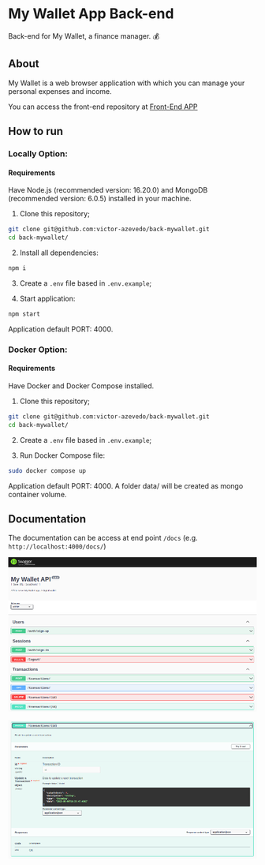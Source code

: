 # My Wallet App Back-end

Back-end for My Wallet, a finance manager. :moneybag:

## About

My Wallet is a web browser application with which you can manage your personal expenses and income.

You can access the front-end repository at [Front-End APP](https://github.com/victor-azevedo/front-mywallet)

## How to run

### Locally Option:

#### Requirements

Have Node.js (recommended version: 16.20.0) and MongoDB (recommended version: 6.0.5) installed in your machine.

1. Clone this repository;

```bash
git clone git@github.com:victor-azevedo/back-mywallet.git
cd back-mywallet/
```

2. Install all dependencies:

```bash
npm i
```

3. Create a `.env` file based in `.env.example`;

4. Start application:

```bash
npm start
```

Application default PORT: 4000.

### Docker Option:

#### Requirements

Have Docker and Docker Compose installed.

1. Clone this repository;

```bash
git clone git@github.com:victor-azevedo/back-mywallet.git
cd back-mywallet/
```

2. Create a `.env` file based in `.env.example`;

3. Run Docker Compose file:

```bash
sudo docker compose up
```

Application default PORT: 4000.
A folder data/ will be created as mongo container volume.

## Documentation

The documentation can be access at end point `/docs` (e.g. `http://localhost:4000/docs/`)

![Sample Doc](./doc/image-doc-sample1.png)

![Sample Doc](./doc/image-doc-sample2.png)
